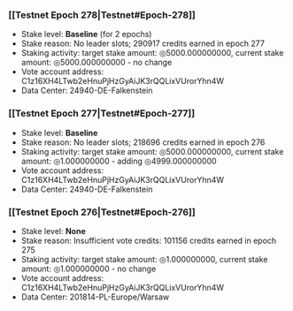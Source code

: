 ### [[Testnet Epoch 278|Testnet#Epoch-278]]
* Stake level: **Baseline** (for 2 epochs)
* Stake reason: No leader slots; 290917 credits earned in epoch 277
* Staking activity: target stake amount: ◎5000.000000000, current stake amount: ◎5000.000000000 - no change
* Vote account address: C1z16XH4LTwb2eHnuPjHzGyAiJK3rQQLixVUrorYhn4W
* Data Center: 24940-DE-Falkenstein
### [[Testnet Epoch 277|Testnet#Epoch-277]]
* Stake level: **Baseline**
* Stake reason: No leader slots; 218696 credits earned in epoch 276
* Staking activity: target stake amount: ◎5000.000000000, current stake amount: ◎1.000000000 - adding ◎4999.000000000
* Vote account address: C1z16XH4LTwb2eHnuPjHzGyAiJK3rQQLixVUrorYhn4W
* Data Center: 24940-DE-Falkenstein
### [[Testnet Epoch 276|Testnet#Epoch-276]]
* Stake level: **None**
* Stake reason: Insufficient vote credits: 101156 credits earned in epoch 275
* Staking activity: target stake amount: ◎1.000000000, current stake amount: ◎1.000000000 - no change
* Vote account address: C1z16XH4LTwb2eHnuPjHzGyAiJK3rQQLixVUrorYhn4W
* Data Center: 201814-PL-Europe/Warsaw